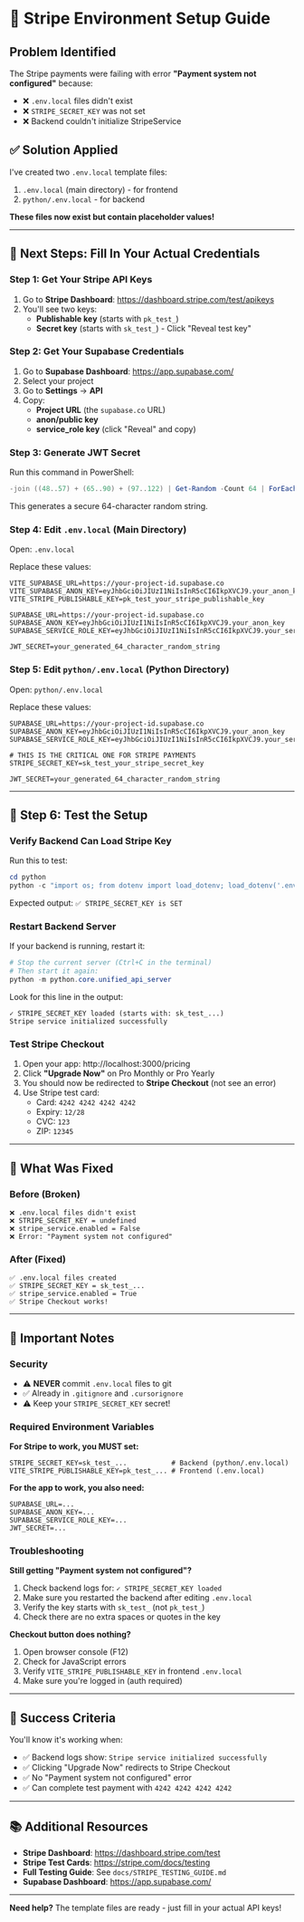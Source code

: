 # 🔧 Stripe Environment Setup Guide

## Problem Identified

The Stripe payments were failing with error **"Payment system not configured"** because:
- ❌ `.env.local` files didn't exist
- ❌ `STRIPE_SECRET_KEY` was not set
- ❌ Backend couldn't initialize StripeService

## ✅ Solution Applied

I've created two `.env.local` template files:
1. `.env.local` (main directory) - for frontend
2. `python/.env.local` - for backend

**These files now exist but contain placeholder values!**

---

## 🚀 Next Steps: Fill In Your Actual Credentials

### Step 1: Get Your Stripe API Keys

1. Go to **Stripe Dashboard**: https://dashboard.stripe.com/test/apikeys
2. You'll see two keys:
   - **Publishable key** (starts with `pk_test_`)
   - **Secret key** (starts with `sk_test_`) - Click "Reveal test key"

### Step 2: Get Your Supabase Credentials

1. Go to **Supabase Dashboard**: https://app.supabase.com/
2. Select your project
3. Go to **Settings** → **API**
4. Copy:
   - **Project URL** (the `supabase.co` URL)
   - **anon/public key**
   - **service_role key** (click "Reveal" and copy)

### Step 3: Generate JWT Secret

Run this command in PowerShell:
```powershell
-join ((48..57) + (65..90) + (97..122) | Get-Random -Count 64 | ForEach-Object {[char]$_})
```
This generates a secure 64-character random string.

### Step 4: Edit `.env.local` (Main Directory)

Open: `.env.local`

Replace these values:
```env
VITE_SUPABASE_URL=https://your-project-id.supabase.co
VITE_SUPABASE_ANON_KEY=eyJhbGciOiJIUzI1NiIsInR5cCI6IkpXVCJ9.your_anon_key
VITE_STRIPE_PUBLISHABLE_KEY=pk_test_your_stripe_publishable_key

SUPABASE_URL=https://your-project-id.supabase.co
SUPABASE_ANON_KEY=eyJhbGciOiJIUzI1NiIsInR5cCI6IkpXVCJ9.your_anon_key
SUPABASE_SERVICE_ROLE_KEY=eyJhbGciOiJIUzI1NiIsInR5cCI6IkpXVCJ9.your_service_role_key

JWT_SECRET=your_generated_64_character_random_string
```

### Step 5: Edit `python/.env.local` (Python Directory)

Open: `python/.env.local`

Replace these values:
```env
SUPABASE_URL=https://your-project-id.supabase.co
SUPABASE_ANON_KEY=eyJhbGciOiJIUzI1NiIsInR5cCI6IkpXVCJ9.your_anon_key
SUPABASE_SERVICE_ROLE_KEY=eyJhbGciOiJIUzI1NiIsInR5cCI6IkpXVCJ9.your_service_role_key

# THIS IS THE CRITICAL ONE FOR STRIPE PAYMENTS
STRIPE_SECRET_KEY=sk_test_your_stripe_secret_key

JWT_SECRET=your_generated_64_character_random_string
```

---

## 🧪 Step 6: Test the Setup

### Verify Backend Can Load Stripe Key

Run this to test:
```powershell
cd python
python -c "import os; from dotenv import load_dotenv; load_dotenv('.env.local'); key = os.getenv('STRIPE_SECRET_KEY'); print('✅ STRIPE_SECRET_KEY is SET' if key and key.startswith('sk_test_') else '❌ STRIPE_SECRET_KEY is NOT SET or INVALID')"
```

Expected output: `✅ STRIPE_SECRET_KEY is SET`

### Restart Backend Server

If your backend is running, restart it:
```powershell
# Stop the current server (Ctrl+C in the terminal)
# Then start it again:
python -m python.core.unified_api_server
```

Look for this line in the output:
```
✓ STRIPE_SECRET_KEY loaded (starts with: sk_test_...)
Stripe service initialized successfully
```

### Test Stripe Checkout

1. Open your app: http://localhost:3000/pricing
2. Click **"Upgrade Now"** on Pro Monthly or Pro Yearly
3. You should now be redirected to **Stripe Checkout** (not see an error)
4. Use Stripe test card:
   - Card: `4242 4242 4242 4242`
   - Expiry: `12/28`
   - CVC: `123`
   - ZIP: `12345`

---

## 🎯 What Was Fixed

### Before (Broken)
```
❌ .env.local files didn't exist
❌ STRIPE_SECRET_KEY = undefined
❌ stripe_service.enabled = False
❌ Error: "Payment system not configured"
```

### After (Fixed)
```
✅ .env.local files created
✅ STRIPE_SECRET_KEY = sk_test_...
✅ stripe_service.enabled = True
✅ Stripe Checkout works!
```

---

## 📝 Important Notes

### Security
- ⚠️ **NEVER** commit `.env.local` files to git
- ✅ Already in `.gitignore` and `.cursorignore`
- ⚠️ Keep your `STRIPE_SECRET_KEY` secret!

### Required Environment Variables

**For Stripe to work, you MUST set:**
```env
STRIPE_SECRET_KEY=sk_test_...           # Backend (python/.env.local)
VITE_STRIPE_PUBLISHABLE_KEY=pk_test_... # Frontend (.env.local)
```

**For the app to work, you also need:**
```env
SUPABASE_URL=...
SUPABASE_ANON_KEY=...
SUPABASE_SERVICE_ROLE_KEY=...
JWT_SECRET=...
```

### Troubleshooting

**Still getting "Payment system not configured"?**
1. Check backend logs for: `✓ STRIPE_SECRET_KEY loaded`
2. Make sure you restarted the backend after editing `.env.local`
3. Verify the key starts with `sk_test_` (not `pk_test_`)
4. Check there are no extra spaces or quotes in the key

**Checkout button does nothing?**
1. Open browser console (F12)
2. Check for JavaScript errors
3. Verify `VITE_STRIPE_PUBLISHABLE_KEY` in frontend `.env.local`
4. Make sure you're logged in (auth required)

---

## 🎉 Success Criteria

You'll know it's working when:
- ✅ Backend logs show: `Stripe service initialized successfully`
- ✅ Clicking "Upgrade Now" redirects to Stripe Checkout
- ✅ No "Payment system not configured" error
- ✅ Can complete test payment with `4242 4242 4242 4242`

---

## 📚 Additional Resources

- **Stripe Dashboard**: https://dashboard.stripe.com/test
- **Stripe Test Cards**: https://stripe.com/docs/testing
- **Full Testing Guide**: See `docs/STRIPE_TESTING_GUIDE.md`
- **Supabase Dashboard**: https://app.supabase.com/

---

**Need help?** The template files are ready - just fill in your actual API keys!
